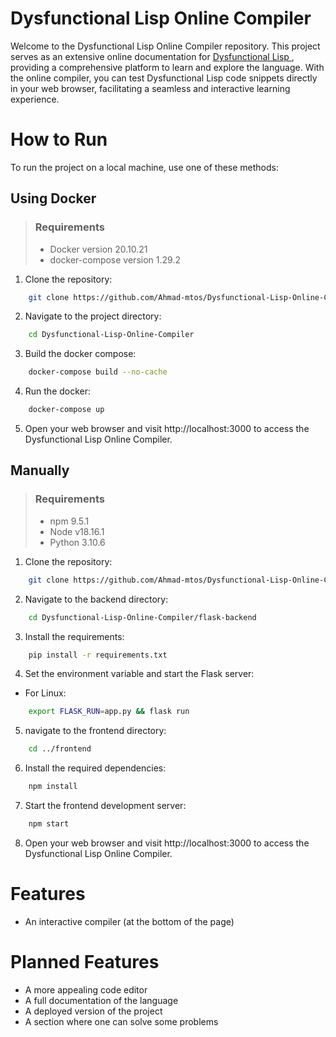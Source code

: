# Dysfunctional Lisp Online Compiler

Welcome to the Dysfunctional Lisp Online Compiler repository. This project serves as an extensive online documentation for <a href="https://github.com/thecarrot123/Compiler"> Dysfunctional Lisp </a>, providing a comprehensive platform to learn and explore the language. With the online compiler, you can test Dysfunctional Lisp code snippets directly in your web browser, facilitating a seamless and interactive learning experience.

# How to Run

To run the project on a local machine, use one of these methods:

## Using Docker

> ### Requirements
> 
> - Docker version 20.10.21
> - docker-compose version 1.29.2

1. Clone the repository:

```bash
    git clone https://github.com/Ahmad-mtos/Dysfunctional-Lisp-Online-Compiler.git
```

2. Navigate to the project directory:

```bash
    cd Dysfunctional-Lisp-Online-Compiler
```

3. Build the docker compose:

```bash
    docker-compose build --no-cache 
```

4. Run the docker:

```bash
    docker-compose up
```

5. Open your web browser and visit http://localhost:3000 to access the Dysfunctional Lisp Online Compiler.

## Manually

> ### Requirements
>
> - npm 9.5.1
> - Node v18.16.1
> - Python 3.10.6

1. Clone the repository:

```bash
    git clone https://github.com/Ahmad-mtos/Dysfunctional-Lisp-Online-Compiler.git
```

2. Navigate to the backend directory:

```bash
    cd Dysfunctional-Lisp-Online-Compiler/flask-backend
```

3. Install the requirements:

```bash
    pip install -r requirements.txt
```

4. Set the environment variable and start the Flask server: 
 - For Linux:

```bash
    export FLASK_RUN=app.py && flask run
```

5. navigate to the frontend directory:

```bash
    cd ../frontend
```

6. Install the required dependencies:

```bash
    npm install
```

7. Start the frontend development server:

```bash
    npm start
```

8. Open your web browser and visit http://localhost:3000 to access the Dysfunctional Lisp Online Compiler.

# Features

- An interactive compiler (at the bottom of the page)

# Planned Features

- A more appealing code editor
- A full documentation of the language
- A deployed version of the project
- A section where one can solve some problems 